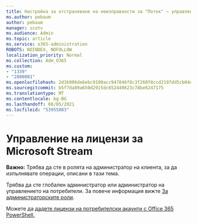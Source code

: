 ```yaml
---
title: Настройка за отстраняване на неизправности за "Поток" – управление на лицензирането на поток
ms.author: pebaum
author: pebaum
manager: scotv
ms.audience: Admin
ms.topic: article
ms.service: o365-administration
ROBOTS: NOINDEX, NOFOLLOW
localization_priority: Normal
ms.collection: Adm_O365
ms.custom:
- "1339"
- "2800001"
ms.openlocfilehash: 2d3b906de6ebc9190acc947846f8c3f260f8ccd2197dd5cb04daa9c2dffbac97
ms.sourcegitcommit: b5f7da89a650d2915dc652449623c78be6247175
ms.translationtype: MT
ms.contentlocale: bg-BG
ms.lasthandoff: 08/05/2021
ms.locfileid: "53955883"
---
```

# <a name="managing-microsoft-stream-licenses"></a>Управление на лицензи за Microsoft Stream

**Важно:** Трябва да сте в ролята на администратор на клиента, за да изпълнявате операции, описани в тази тема.

Трябва да сте глобален администратор или администратор на управлението на потребители. За повече информация вижте [За администраторските роли](https://docs.microsoft.com/microsoft-365/admin/add-users/about-admin-roles).

Можете да [дадете лицензи на потребителски акаунти с Office 365 PowerShell.](https://go.microsoft.com/fwlink/p/?linkid=850410)

